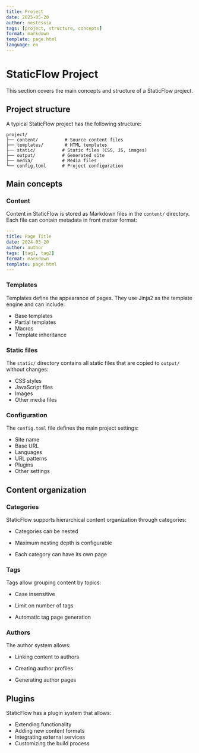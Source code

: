 ```yaml
---
title: Project
date: 2025-05-20
author: nestessia
tags: [project, structure, concepts]
format: markdown
template: page.html
language: en
---
```


# StaticFlow Project

This section covers the main concepts and structure of a StaticFlow project.

## Project structure

A typical StaticFlow project has the following structure:

```
project/
├── content/          # Source content files
├── templates/        # HTML templates
├── static/          # Static files (CSS, JS, images)
├── output/          # Generated site
├── media/           # Media files
└── config.toml      # Project configuration
```

## Main concepts

### Content

Content in StaticFlow is stored as Markdown files in the `content/` directory. Each file can contain metadata in front matter format:

```yaml
---
title: Page Title
date: 2024-03-20
author: author
tags: [tag1, tag2]
format: markdown
template: page.html
---
```

### Templates

Templates define the appearance of pages. They use Jinja2 as the template engine and can include:
- Base templates
- Partial templates
- Macros
- Template inheritance

### Static files

The `static/` directory contains all static files that are copied to `output/` without changes:
- CSS styles
- JavaScript files
- Images
- Other media files

### Configuration

The `config.toml` file defines the main project settings:
- Site name
- Base URL
- Languages
- URL patterns
- Plugins
- Other settings

## Content organization

### Categories

StaticFlow supports hierarchical content organization through categories:
- Categories can be nested

- Maximum nesting depth is configurable

- Each category can have its own page

### Tags

Tags allow grouping content by topics:
- Case insensitive

- Limit on number of tags

- Automatic tag page generation

### Authors

The author system allows:
- Linking content to authors

- Creating author profiles

- Generating author pages

## Plugins

StaticFlow has a plugin system that allows:
- Extending functionality
- Adding new content formats
- Integrating external services
- Customizing the build process 